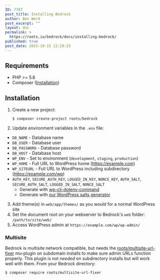 ```yaml
---
ID: 7767
post_title: Installing Bedrock
author: Ben Word
post_excerpt: ""
layout: doc
permalink: >
  https://roots.io/bedrock/docs/installing-bedrock/
published: true
post_date: 2015-10-15 12:29:33
---
```

## Requirements

* PHP >= 5.6
* Composer ([Installation](https://getcomposer.org/doc/00-intro.md#installation-linux-unix-macos))

## Installation

1. Create a new project: 
    ```sh
    $ composer create-project roots/bedrock
    ```
2. Update environment variables in the `.env` file:
  * `DB_NAME` - Database name
  * `DB_USER` - Database user
  * `DB_PASSWORD` - Database password
  * `DB_HOST` - Database host
  * `WP_ENV` - Set to environment (`development`, `staging`, `production`)
  * `WP_HOME` - Full URL to WordPress home (https://example.com)
  * `WP_SITEURL` - Full URL to WordPress including subdirectory (https://example.com/wp)
  * `AUTH_KEY`, `SECURE_AUTH_KEY`, `LOGGED_IN_KEY`, `NONCE_KEY`, `AUTH_SALT`, `SECURE_AUTH_SALT`, `LOGGED_IN_SALT`, `NONCE_SALT`
    * Generate with [wp-cli-dotenv-command](https://github.com/aaemnnosttv/wp-cli-dotenv-command)
    * Generate with [our WordPress salts generator](https://roots.io/salts.html)
3. Add theme(s) in `web/app/themes/` as you would for a normal WordPress site
4. Set the document root on your webserver to Bedrock's `web` folder: `/path/to/site/web/` 
5. Access WordPress admin at `https://example.com/wp/wp-admin/`


### Multisite

Bedrock is multisite network compatible, but needs the [roots/multisite-url-fixer](https://github.com/roots/multisite-url-fixer) mu-plugin on subdomain installs to make sure admin URLs function properly. This plugin is not _needed_ on subdirectory installs but will work well with them. From your Bedrock directory: 

```sh
$ composer require roots/multisite-url-fixer
```